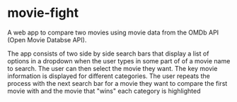 # movie-fight
A web app to compare two movies using movie data from the OMDb API (Open Movie Databse API).

The app consists of two side by side search bars that display a list of options in a dropdown when the user types in some part of of a movie name to search. The user can then select the movie they want. The key movie information is displayed for different categories. The user repeats the process with the next search bar for a movie they want to compare the first movie with and the movie that "wins" each category is highlighted

